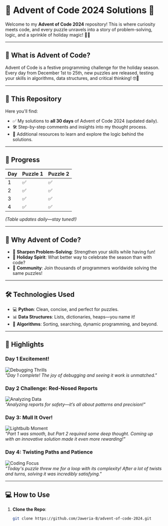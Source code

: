 # 🎄 Advent of Code 2024 Solutions 🎄  

Welcome to my **Advent of Code 2024** repository! This is where curiosity meets code, and every puzzle unravels into a story of problem-solving, logic, and a sprinkle of holiday magic! 🧩✨  

---

## 🌟 What is Advent of Code?  
Advent of Code is a festive programming challenge for the holiday season. Every day from December 1st to 25th, new puzzles are released, testing your skills in algorithms, data structures, and critical thinking! 🤓🎅  

---

## 🚀 This Repository  
Here you'll find:  
- ✅ My solutions to **all 30 days** of Advent of Code 2024 (updated daily).  
- 🛠️ Step-by-step comments and insights into my thought process.  
- 📝 Additional resources to learn and explore the logic behind the solutions.

---

## 📅 Progress  
| Day | Puzzle 1 | Puzzle 2 |  
|-----|----------|----------|  
| 1   | ✅       | ✅       |  
| 2   | ✅       | ✅       |  
| 3   | ✅       | ✅       |  
| 4   | ✅       | ✅       |  
*(Table updates daily—stay tuned!)*  

---

## 🎉 Why Advent of Code?  
- 🧠 **Sharpen Problem-Solving**: Strengthen your skills while having fun!  
- 🎄 **Holiday Spirit**: What better way to celebrate the season than with code?  
- 🤝 **Community**: Join thousands of programmers worldwide solving the same puzzles!  

---

## 🛠️ Technologies Used  
- 💻 **Python**: Clean, concise, and perfect for puzzles.  
- 📊 **Data Structures**: Lists, dictionaries, heaps—you name it!  
- 🧩 **Algorithms**: Sorting, searching, dynamic programming, and beyond.  

---

## 📸 Highlights  

### Day 1 Excitement!  
![Debugging Thrills](https://media.giphy.com/media/3o7abldj0b3rxrZUxW/giphy.gif)  
*"Day 1 complete! The joy of debugging and seeing it work is unmatched."*  

### Day 2 Challenge: Red-Nosed Reports  
![Analyzing Data](https://media.giphy.com/media/xT0xeJpnrWC4XWblEk/giphy.gif)  
*"Analyzing reports for safety—it’s all about patterns and precision!"*  

### Day 3: Mull It Over!  
![Lightbulb Moment](https://media.giphy.com/media/jt7bAtEijhurm/giphy.gif)  
*"Part 1 was smooth, but Part 2 required some deep thought. Coming up with an innovative solution made it even more rewarding!"*  

### Day 4: Twisting Paths and Patience  
![Coding Focus](https://media.giphy.com/media/l0MYFK2E1jY8z7C2A/giphy.gif)  
*"Today's puzzle threw me for a loop with its complexity! After a lot of twists and turns, solving it was incredibly satisfying."*  

<!-- https://media.giphy.com/media/xT9IgzoKnwFNmISR8I/giphy.gif -->

---

## 💻 How to Use  
1. **Clone the Repo**:  
   ```bash
   git clone https://github.com/Jaweria-B/advent-of-code-2024.git
